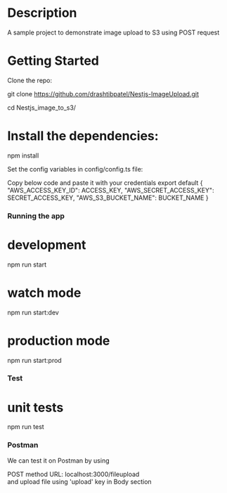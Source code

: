 # Description

A sample project to demonstrate image upload to S3 using POST request

# Getting Started

Clone the repo:

git clone https://github.com/drashtibpatel/Nestjs-ImageUpload.git

cd Nestjs_image_to_s3/


# Install the dependencies:

npm install


Set the config variables in config/config.ts file:

Copy below code and paste it with your credentials
export default {
    "AWS_ACCESS_KEY_ID": ACCESS_KEY,
    "AWS_SECRET_ACCESS_KEY": SECRET_ACCESS_KEY,
    "AWS_S3_BUCKET_NAME": BUCKET_NAME
}



### Running the app
# development
npm run start

# watch mode

npm run start:dev

# production mode
npm run start:prod


### Test
# unit tests
npm run test


### Postman
We can test it on Postman by using

POST method
URL: localhost:3000/fileupload  
and upload file using 'upload' key in Body section
